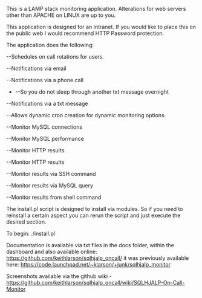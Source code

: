 This is a LAMP stack monitoring application. Alterations for web servers other than APACHE on LINUX are up to you.

This application is designed for an Intranet. If you would like to place this on the public web I would recommend HTTP Password protection.

The application does the following:

--Schedules on call rotations for users.

--Notifications via email

--Notifications via a phone call
* --So you do not sleep through another txt message overnight

--Notifications via a txt message

--Allows dynamic cron creation for dynamic monitoring options.

--Monitor MySQL connections

--Monitor MySQL performance

--Monitor HTTP results

--Monitor HTTP results

--Monitor results via SSH command

--Monitor results via MySQL query

--Monitor results from shell command

The install.pl script is designed to install via modules. So if you need to reinstall a certain aspect you can rerun the script and just execute the desired section.

To begin: ./install.pl

Documentation is available via txt files in the docs folder, within the dashboard and also available online: https://github.com/keithlarson/sqlhjalp_oncall/ it was previously available here: https://code.launchpad.net/~klarson/+junk/sqlhjalp_monitor

Screenshots available via the github wiki - https://github.com/keithlarson/sqlhjalp_oncall/wiki/SQLHJALP-On-Call-Monitor
